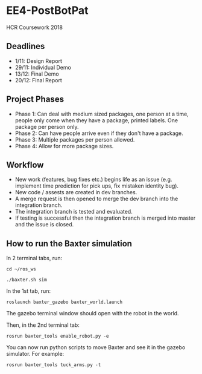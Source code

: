 # EE4-PostBotPat
HCR Coursework 2018

## Deadlines
- 1/11: Design Report
- 29/11: Individual Demo
- 13/12: Final Demo
- 20/12: Final Report

## Project Phases
- Phase 1: Can deal with medium sized packages, one person at a time, people only come when they have a package, printed labels. One package per person only.  
- Phase 2: Can have people arrive even if they don't have a package.
- Phase 3: Multiple packages per person allowed.
- Phase 4: Allow for more package sizes.

## Workflow
- New work (features, bug fixes etc.) begins life as an issue (e.g. implement time prediction for pick ups, fix mistaken identity bug).
- New code / assests are created in dev branches.
- A merge request is then opened to merge the dev branch into the integration branch.
- The integration branch is tested and evaluated.
- If testing is successful then the integration branch is merged into master and the issue is closed.

## How to run the Baxter simulation

In 2 terminal tabs, run:
```
cd ~/ros_ws

./baxter.sh sim
```

In the 1st tab, run:
```
roslaunch baxter_gazebo baxter_world.launch
```

The gazebo terminal window should open with the robot in the world.

Then, in the 2nd terminal tab:
```
rosrun baxter_tools enable_robot.py -e
```

You can now run python scripts to move Baxter and see it in the gazebo simulator. For example:
```
rosrun baxter_tools tuck_arms.py -t
```
